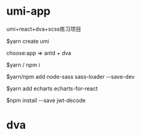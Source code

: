 # umi-app

umi+react+dva+scss练习项目

$yarn create umi

choose:app => antd + dva

$yarn / npm i

$yarn/npm add node-sass sass-loader --save-dev

$yarn add echarts echarts-for-react

$npm install --save jwt-decode

# dva

<!-- {
  namespace: 'count',
  state: 0,
  reducers: {
    add(state) { return state + 1 },
  },
  effects: {
    *addAfter1Second(action, { call, put }) {
      yield call(delay, 1000);
      yield put({ type: 'add' });
    },
  },
} -->
